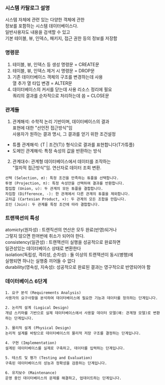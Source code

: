 
### 시스템 카탈로그 설명 

시스템 자체에 관련 있는 다양한 객체에 관한  
정보를 포함하는 시스템 데이터베이스다.  
일반사용자도 내용을 검색할 수 있고  
기본 테이블, 뷰, 인덱스, 패키지, 접근 권한 등의 정보를 저장함  

### 명령문 
1) 테이블, 뷰, 인덱스 등 생성 명령문 = CREATE문  
2) 테이블, 뷰, 인덱스 제거 시 명령문 = DROP문  
3) 기존 데이터베이스 객체의 구조를 변경하는데 사용  
열 추가 열 타입 변경 = ALTER문  
4) 데이터베이스의 커서를 닫는데 사용 리소스 정리에 필요  
쿼리의 결과를 순차적으로 처리하는데 씀 = CLOSE문  

### 관계들 
1) 관계해석: 수학적 논리 기반이며, 데이터베이스의 결과  
표현에 대한 "선언전 접근방식"임   
사용자가 원하는 결과 명시, 그 결과를 얻기 위한 조건설정  
- 튜플 관계해석: {T | 조건(T)} 형식으로 결과를 표현합니다(T가튜플)  
- 도메인 관계해석: 특정 속성의 값을 반환하는 방식  
2) 관계대수: 관계형 데이터베이스에서 데이터를 조작하는  
"절차적 접근방식"임. 연산자로 데이터 조회 변환.  

```
선택 (Selection, σ): 특정 조건을 만족하는 튜플을 선택합니다.
투영 (Projection, π): 특정 속성만을 선택하여 결과를 반환합니다.
합집합 (Union, ∪): 두 관계의 모든 튜플을 결합합니다.
차집합 (Difference, -): 한 관계에서 다른 관계의 튜플을 제외합니다.
교차곱 (Cartesian Product, ×): 두 관계의 모든 조합을 만듭니다.
조인 (Join): 두 관계를 특정 조건에 따라 결합합니다.
```

### 트랜잭션의 특성 
atomicty(원자성) : 트랜직션의 연산은 모두 완료(반영)되거나  
그렇지 않으면 한꺼번에 취소가 되어야 한다.  
consistency(일관성) : 트랜잭션이 실행을 성공적으로 완료하면  
일관성있는 데이터베이스 상태로 변환한다  
isolation(독립성, 격리성, 순차성) : 둘 이상의 트랜잭션이 동시(병행)에  
실행되면 하나는 실행중 끼어들 수 없다  
durability(영속성, 지속성): 성공적으로 완료된 결과는 영구적으로 반영되어야 함  

### 데이터베이스 6단계 
```
1. 요구 분석 (Requirements Analysis)
사용자의 요구사항을 분석하여 데이터베이스에 필요한 기능과 데이터를 정의하는 단계입니다.
```
```
2. 논리적 설계 (Logical Design)
개념 스키마를 기반으로 실제 데이터베이스에서 사용할 데이터 모델(예: 관계형 모델)로 변환하는 단계입니다.
```
```
3. 물리적 설계 (Physical Design)
논리적 설계를 바탕으로 데이터베이스의 물리적 저장 구조를 결정하는 단계입니다.
```
```
4. 구현 (Implementation)
설계된 데이터베이스를 실제로 구축하고, 데이터를 입력하는 단계입니다.
```
```
5. 테스트 및 평가 (Testing and Evaluation)
구축된 데이터베이스의 성능과 정확성을 검증하는 단계입니다.
```
```
6. 유지보수 (Maintenance)
운영 중인 데이터베이스의 문제를 해결하고, 업데이트하는 단계입니다.
```
